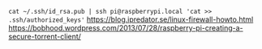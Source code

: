 `cat ~/.ssh/id_rsa.pub | ssh pi@raspberrypi.local 'cat >> .ssh/authorized_keys'`
https://blog.ipredator.se/linux-firewall-howto.html
https://bobhood.wordpress.com/2013/07/28/raspberry-pi-creating-a-secure-torrent-client/
